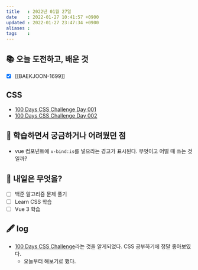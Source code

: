 ```yaml
---
title   : 2022년 01월 27일 
date    : 2022-01-27 10:41:57 +0900
updated : 2022-01-27 23:47:34 +0900
aliases : 
tags    : 
---
```

## 📚 오늘 도전하고, 배운 것
- [x] [[BAEKJOON-1699]]

## CSS 
- [100 Days CSS Challenge Day 001](https://codepen.io/padosum/pen/RwjNBLv)
- [100 Days CSS Challenge Day 002](https://codepen.io/padosum/pen/JjOoBaB)

## 🤔 학습하면서 궁금하거나 어려웠던 점 
- vue 컴포넌트에 `v-bind:is`를 넣으라는 경고가 표시된다. 무엇이고 어떨 때 쓰는 것일까? 

## 🌅 내일은 무엇을?
- [ ] 백준 알고리즘 문제 풀기
- [ ] Learn CSS 학습 
- [ ] Vue 3 학습

## 🖋 log
- [100 Days CSS Challenge](https://100dayscss.com/)라는 것을 알게되었다. CSS 공부하기에 정말 좋아보였다.  
	- 오늘부터 해보기로 했다.

